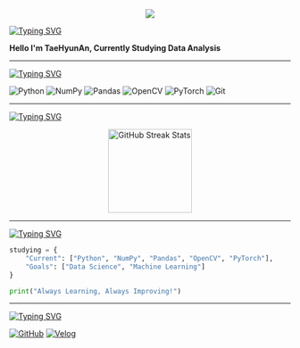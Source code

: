 <!-- 상단 헤더: 애니메이션 웨이브 헤더, 파란색-보라색 그라디언트, 반짝이는 텍스트 효과 -->
<div align="center">
  <img src="https://capsule-render.vercel.app/api?type=waving&color=gradient&customColorList=20&height=280&section=header&text=TaeHyun's%20GitHub&fontSize=78&fontAlignY=35&desc=Learning%20Data%20Analysis%20|%20Growing%20Developer&descAlignY=62&descAlign=50&fontColor=ffffff&animation=twinkling"/>
</div>

<!-- About Me: 타이핑 애니메이션 제목 -->
[![Typing SVG](https://readme-typing-svg.demolab.com?font=Fira+Code&size=22&pause=1000&color=58A6FF&width=200&lines=About+Me)](https://git.io/typing-svg)
  
<!-- 자기소개 내용 -->
**Hello I'm TaeHyunAn, Currently Studying Data Analysis**

---

<!-- Skills: 기술 스택 표시, 타이핑 애니메이션 제목 -->
[![Typing SVG](https://readme-typing-svg.demolab.com?font=Fira+Code&size=22&pause=1000&color=58A6FF&width=150&lines=Skills)](https://git.io/typing-svg)

<!-- 기술 스택 배지들: 데이터 분석, 개발 도구, 웹 기술 -->
![Python](https://img.shields.io/badge/Python-3776AB?style=flat&logo=python&logoColor=white) ![NumPy](https://img.shields.io/badge/NumPy-013243?style=flat&logo=numpy&logoColor=white) ![Pandas](https://img.shields.io/badge/Pandas-150458?style=flat&logo=pandas&logoColor=white) ![OpenCV](https://img.shields.io/badge/OpenCV-5C3EE8?style=flat&logo=opencv&logoColor=white) ![PyTorch](https://img.shields.io/badge/PyTorch-EE4C2C?style=flat&logo=pytorch&logoColor=white) ![Git](https://img.shields.io/badge/Git-F05032?style=flat&logo=git&logoColor=white)

---

<!-- GitHub Stats: 커밋 스트릭과 언어 사용 비율 2가지 통계 표시 -->
[![Typing SVG](https://readme-typing-svg.demolab.com?font=Fira+Code&size=22&pause=1000&color=58A6FF&width=250&lines=GitHub+Stats)](https://git.io/typing-svg)

<!-- GitHub 통계 1)커밋 스트릭 (fallback: 활동 그래프) 2)언어 사용 비율 -->
<div align="center">
  <img height="150em" src="https://github-readme-streak-stats-salesp07.vercel.app/?user=taehyunan-99&theme=dark&hide_border=true&background=0D1117&ring=58a6ff&fire=58a6ff&currStreakLabel=58a6ff" onerror="this.src='https://github-readme-activity-graph.vercel.app/graph?username=taehyunan-99&theme=github-compact&hide_border=true&bg_color=0D1117&color=58a6ff&line=58a6ff&point=c9d1d9'" alt="GitHub Streak Stats"/>
  <!-- <img height="150em" src="https://github-readme-stats.vercel.app/api/top-langs/?username=taehyunan-99&layout=compact&theme=gradient&hide_border=true&bg_color=0D1117&title_color=58a6ff&text_color=c9d1d9"/> -->
</div>

---

<!-- Currently Studying: 현재 학습 중인 기술과 목표를 Python 코드 형식으로 표시 -->
[![Typing SVG](https://readme-typing-svg.demolab.com?font=Fira+Code&size=22&pause=1000&color=58A6FF&width=320&lines=Currently+Studying)](https://git.io/typing-svg)
  
<!-- 학습 내용을 Python dictionary 형식으로 표현 -->
```python
studying = {
    "Current": ["Python", "NumPy", "Pandas", "OpenCV", "PyTorch"],
    "Goals": ["Data Science", "Machine Learning"]
}

print("Always Learning, Always Improving!")
```

---

<!-- Contact Me: 연락처 링크들 (GitHub, Velog) -->
[![Typing SVG](https://readme-typing-svg.demolab.com?font=Fira+Code&size=22&pause=1000&color=58A6FF&width=220&lines=Contact+Me)](https://git.io/typing-svg)

<!-- 연락처 배지들: GitHub 메인 프로필과 Velog 블로그 -->
[![GitHub](https://img.shields.io/badge/GitHub-181717?style=flat&logo=github&logoColor=white)](https://github.com/taehyunan-99) [![Velog](https://img.shields.io/badge/Velog-20C997?style=flat&logo=velog&logoColor=white)](https://velog.io/@taehyunan817/posts)
